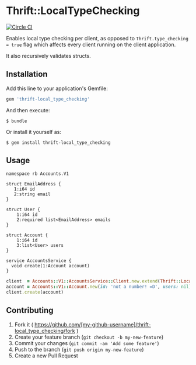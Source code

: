 # Thrift::LocalTypeChecking

[![Circle CI](https://circleci.com/gh/vicentereig/thrift-local_type_checking.svg?style=svg)](https://circleci.com/gh/vicentereig/thrift-local_type_checking)

Enables local type checking per client, as opposed to `Thrift.type_checking = true` flag
which affects every client running on the client application.

It also recursively validates structs.

## Installation

Add this line to your application's Gemfile:

```ruby
gem 'thrift-local_type_checking'
```

And then execute:

    $ bundle

Or install it yourself as:

    $ gem install thrift-local_type_checking

## Usage

```thrift
namespace rb Accounts.V1

struct EmailAddress {
   1:i64 id
   2:string email
}

struct User {
    1:i64 id
    2:required list<EmailAddress> emails
}

struct Account {
    1:i64 id
    3:list<User> users
}

service AccountsService {
  void create(1:Account account)
}

```

```ruby
client  = Accounts::V1::AccountsService::Client.new.extend(Thrift::LocalTypeChecking)
account = Accounts::V1::Account.new(id: 'not a number! =D', users: nil)
client.create(account)
```

## Contributing

1. Fork it ( https://github.com/[my-github-username]/thrift-local_type_checking/fork )
2. Create your feature branch (`git checkout -b my-new-feature`)
3. Commit your changes (`git commit -am 'Add some feature'`)
4. Push to the branch (`git push origin my-new-feature`)
5. Create a new Pull Request

